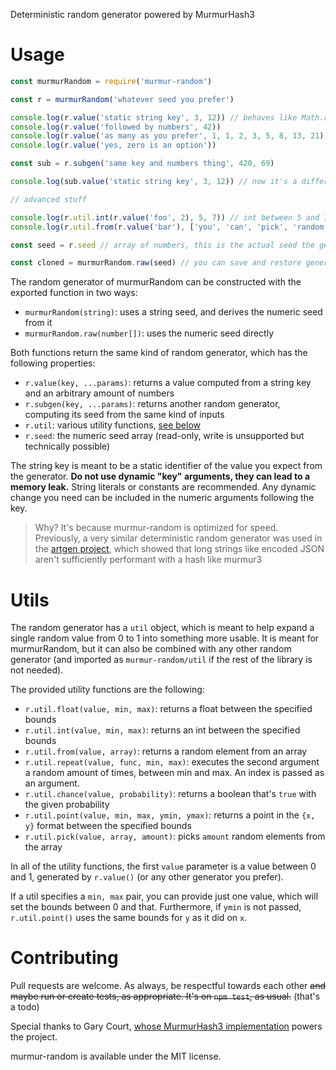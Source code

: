 Deterministic random generator powered by MurmurHash3

# Usage

```javascript
const murmurRandom = require('murmur-random')

const r = murmurRandom('whatever seed you prefer')

console.log(r.value('static string key', 3, 12)) // behaves like Math.random(), but it's repeatable
console.log(r.value('followed by numbers', 42))
console.log(r.value('as many as you prefer', 1, 1, 2, 3, 5, 8, 13, 21))
console.log(r.value('yes, zero is an option'))

const sub = r.subgen('same key and numbers thing', 420, 69)

console.log(sub.value('static string key', 3, 12)) // now it's a different one because the generator is different

// advanced stuff

console.log(r.util.int(r.value('foo', 2), 5, 7)) // int between 5 and 7
console.log(r.util.from(r.value('bar'), ['you', 'can', 'pick', 'random', 'stuff', 'from', 'arrays']))

const seed = r.seed // array of numbers, this is the actual seed the generator uses

const cloned = murmurRandom.raw(seed) // you can save and restore generators with this technique
```

The random generator of murmurRandom can be constructed with the exported function in two ways:

 - `murmurRandom(string)`: uses a string seed, and derives the numeric seed from it
 - `murmurRandom.raw(number[])`: uses the numeric seed directly

Both functions return the same kind of random generator, which has the following properties:

 - `r.value(key, ...params)`: returns a value computed from a string key and an arbitrary amount of numbers
 - `r.subgen(key, ...params)`: returns another random generator, computing its seed from the same kind of inputs
 - `r.util`: various utility functions, [see below](#utils)
 - `r.seed`: the numeric seed array (read-only, write is unsupported but technically possible)

The string key is meant to be a static identifier of the value you expect from the generator. **Do not use dynamic "key" arguments, they can lead to a memory leak.** String literals or constants are recommended. Any dynamic change you need can be included in the numeric arguments following the key.

> Why? It's because murmur-random is optimized for speed. Previously, a very similar deterministic random generator was used in the [artgen project](https://github.com/b3nsn0w/artgen2), which showed that long strings like encoded JSON aren't sufficiently performant with a hash like murmur3

# Utils

The random generator has a `util` object, which is meant to help expand a single random value from 0 to 1 into something more usable. It is meant for murmurRandom, but it can also be combined with any other random generator (and imported as `murmur-random/util` if the rest of the library is not needed).

The provided utility functions are the following:

 - `r.util.float(value, min, max)`: returns a float between the specified bounds
 - `r.util.int(value, min, max)`: returns an int between the specified bounds
 - `r.util.from(value, array)`: returns a random element from an array
 - `r.util.repeat(value, func, min, max)`: executes the second argument a random amount of times, between min and max. An index is passed as an argument.
 - `r.util.chance(value, probability)`: returns a boolean that's `true` with the given probability
 - `r.util.point(value, min, max, ymin, ymax)`: returns a point in the `{x, y}` format between the specified bounds
 - `r.util.pick(value, array, amount)`: picks `amount` random elements from the array

In all of the utility functions, the first `value` parameter is a value between 0 and 1, generated by `r.value()` (or any other generator you prefer).

If a util specifies a `min, max` pair, you can provide just one value, which will set the bounds between 0 and that. Furthermore, if `ymin` is not passed, `r.util.point()` uses the same bounds for `y` as it did on `x`.

# Contributing

Pull requests are welcome. As always, be respectful towards each other ~~and maybe run or create tests, as appropriate. It's on `npm test`, as usual.~~ (that's a todo)

Special thanks to Gary Court, [whose MurmurHash3 implementation](https://github.com/garycourt/murmurhash-js) powers the project.

murmur-random is available under the MIT license.
